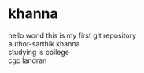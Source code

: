 # khanna
hello world this is my first git repository
<br>
author-sarthik khanna
<br>
studying is college
<br>
cgc landran
